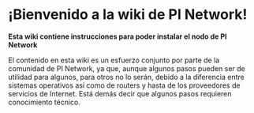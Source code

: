 # ¡Bienvenido a la wiki de PI Network!

**Esta wiki contiene instrucciones para poder instalar el nodo de PI Network**

El contenido en esta wiki es un esfuerzo conjunto por parte de la comunidad de PI Network, ya que, aunque algunos pasos pueden ser de utilidad para algunos, para otros no lo serán, debido a la diferencia entre sistemas operativos así como de routers y hasta de los proveedores de servicios de Internet. Está demás decir que algunos pasos requieren conocimiento técnico.

